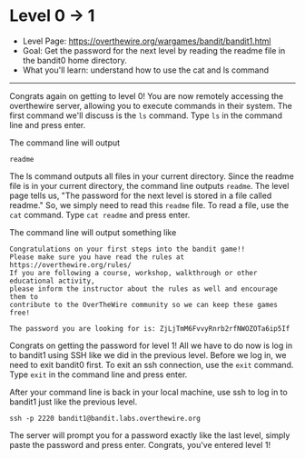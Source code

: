 # Level 0 -> 1

- Level Page: https://overthewire.org/wargames/bandit/bandit1.html
- Goal: Get the password for the next level by reading the readme file in the bandit0 home directory.
- What you'll learn: understand how to use the cat and ls command
---
Congrats again on getting to level 0! You are now remotely accessing the overthewire server, allowing you to execute commands in their system. The first command we'll discuss is the `ls` command. Type `ls` in the command line and press enter.

The command line will output
```
readme
```

The ls command outputs all files in your current directory. Since the readme file is in your current directory, the command line outputs `readme`. The level page tells us, "The password for the next level is stored in a file called readme." So, we simply need to read this `readme` file. To read a file, use the `cat` command. Type `cat readme` and press enter.

The command line will output something like
```
Congratulations on your first steps into the bandit game!!
Please make sure you have read the rules at https://overthewire.org/rules/
If you are following a course, workshop, walkthrough or other educational activity,
please inform the instructor about the rules as well and encourage them to
contribute to the OverTheWire community so we can keep these games free!

The password you are looking for is: ZjLjTmM6FvvyRnrb2rfNWOZOTa6ip5If
```

Congrats on getting the password for level 1! All we have to do now is log in to bandit1 using SSH like we did in the previous level. Before we log in, we need to exit bandit0 first. To exit an ssh connection, use the `exit` command. Type `exit` in the command line and press enter.

After your command line is back in your local machine, use ssh to log in to bandit1 just like the previous level.
```
ssh -p 2220 bandit1@bandit.labs.overthewire.org
```

The server will prompt you for a password exactly like the last level, simply paste the password and press enter. Congrats, you've entered level 1!
